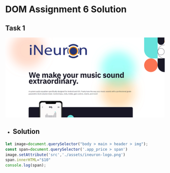 # DOM Assignment 6 Solution

## Task 1

![Task 1](./Output/DOM%20P3%20SS-1.png)

- ## Solution

```js
let image=document.querySelector("body > main > header > img");
const span=document.querySelector('.app_price > span')
image.setAttribute('src','./assets/ineuron-logo.png')
span.innerHTML="$10"
console.log(span);

```